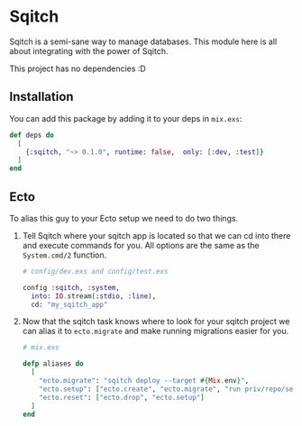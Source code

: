 # Sqitch

Sqitch is a semi-sane way to manage databases. This module here is all about
integrating with the power of Sqitch.

This project has no dependencies :D

## Installation

You can add this package by adding it to your deps in `mix.exs`:

```elixir
def deps do
  [
    {:sqitch, "~> 0.1.0", runtime: false,  only: [:dev, :test]}
  ]
end
```

## Ecto

To alias this guy to your Ecto setup we need to do two things.

1. Tell Sqitch where your sqitch app is located so that we can cd into there and
  execute commands for you. All options are the same as the `System.cmd/2`
  function.

    ```elixir
    # config/dev.exs and config/test.exs

    config :sqitch, :system,
      into: IO.stream(:stdio, :line),
      cd: "my_sqitch_app"
    ```

2. Now that the sqitch task knows where to look for your sqitch project we can
  alias it to `ecto.migrate` and make running migrations easier for you.

    ```elixir
    # mix.exs

    defp aliases do
      [
        "ecto.migrate": "sqitch deploy --target #{Mix.env}",
        "ecto.setup": ["ecto.create", "ecto.migrate", "run priv/repo/seeds.exs"],
        "ecto.reset": ["ecto.drop", "ecto.setup"]
      ]
    end
    ```
